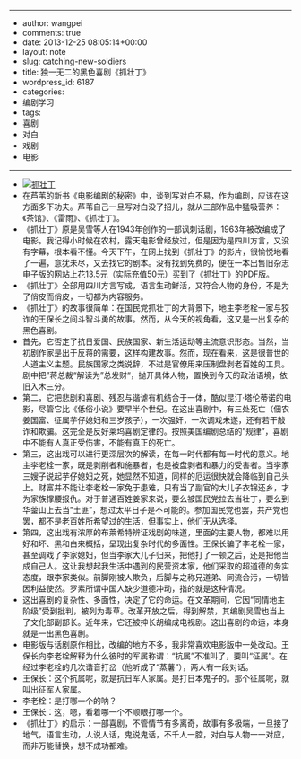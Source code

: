 - --
- author: wangpei
- comments: true
- date: 2013-12-25 08:05:14+00:00
- layout: note
- slug: catching-new-soldiers
- title: 独一无二的黑色喜剧《抓壮丁》
- wordpress_id: 6187
- categories:
- 编剧学习
- tags:
- 喜剧
- 对白
- 戏剧
- 电影
- --
- [![抓壮丁](http://www.baibanbao.net/wp-content/uploads/2013/12/抓壮丁-300x166.jpg)](http://www.baibanbao.net/wp-content/uploads/2013/12/抓壮丁.jpg)
- 在芦苇的新书《电影编剧的秘密》中，谈到写对白不易，作为编剧，应该在这方面多下功夫。芦苇自己一旦写对白没了招儿，就从三部作品中猛吸营养：《茶馆》、《雷雨》、《抓壮丁》。
- 《抓壮丁》原是吴雪等人在1943年创作的一部讽刺话剧，1963年被改编成了电影。我记得小时候在农村，露天电影曾经放过，但是因为是四川方言，又没有字幕，根本看不懂。今天下午，在网上找到《抓壮丁》的影片，很愉悦地看了一遍，意犹未尽，又去找它的剧本。没有找到免费的，便在一本出售旧杂志电子版的网站上花13.5元（实际充值50元）买到了《抓壮丁》的PDF版。
- 《抓壮丁》全部用四川方言写成，语言生动鲜活，又符合人物的身份，不是为了俏皮而俏皮，一切都为内容服务。
- 《抓壮丁》的故事很简单：在国民党抓壮丁的大背景下，地主李老栓一家与狡诈的王保长之间斗智斗勇的故事。然而，从今天的视角看，这又是一出复杂的黑色喜剧。
- 首先，它否定了抗日爱国、民族国家、新生活运动等主流意识形态。当然，当初剧作家是出于反蒋的需要，这样构建故事。然而，现在看来，这是很普世的人道主义主题。民族国家之类说辞，不过是官僚用来压制盘剥老百姓的工具。剧中把”蒋总裁“解读为”总发财“，抛开具体人物，置换到今天的政治语境，依旧入木三分。
- 第二，它把悲剧和喜剧、残忍与谐谑有机结合于一体，酷似昆汀·塔伦蒂诺的电影，尽管它比《低俗小说》要早半个世纪。在这出喜剧中，有三处死亡（佃农姜国富、征属芋仔媳妇和三岁孩子），一次强奸，一次调戏未遂，还有若干敲诈和欺骗。这完全是反好莱坞喜剧定律的。按照美国编剧总结的”规律”，喜剧中不能有人真正受伤害，不能有真正的死亡。  
- 第三，这出戏可以进行更深层次的解读，在每一时代都有每一时代的意义。地主李老栓一家，既是剥削者和施暴者，也是被盘剥者和暴力的受害者。当李家三嫂子说起芋仔媳妇之死，她显然不知道，同样的厄运很快就会降临到自己头上。财富并不能让李老栓一家免于患难，只有当了副官的大儿子衣锦还乡，才为家族撑腰报仇。对于普通百姓姜家来说，要么被国民党拉去当壮丁，要么到华蓥山上去当“土匪”，想过太平日子是不可能的。参加国民党也罢，共产党也罢，都不是老百姓所希望过的生活，但事实上，他们无从选择。
- 第四，这出戏有浓厚的布莱希特辨证戏剧的味道，里面的主要人物，都难以用好和坏、黑和白来概括，呈现出复杂时代的多面性。王保长骗了李老栓一家，甚至调戏了李家媳妇，但当李家大儿子归来，把他打了一顿之后，还是把他当成自己人。这让我想起我生活中遇到的民营资本家，他们采取的超道德的务实态度，跟李家类似。前脚刚被人欺负，后脚与之称兄道弟、同流合污，一切皆因利益使然。罗素所谓中国人缺少道德冲动，指的就是这种情况。
- 这出喜剧的复杂性、多面性，决定了它的命运。在文革期间，它因“同情地主阶级”受到批判，被列为毒草。改革开放之后，得到解禁，其编剧吴雪也当上了文化部副部长。近年来，它还被抻长胡编成电视剧。这出喜剧的命运，本身就是一出黑色喜剧。
- 电影版与话剧原作相比，改编的地方不多，我非常喜欢电影版中一处改动。王保长向李老栓解释为什么彼时的军属称谓：“抗属”不准叫了，要叫“征属”。在经过李老栓的几次谐音打岔（他听成了“蒸薯”），两人有一段对话。
- 王保长：这个抗属呢，就是抗日军人家属。是打日本鬼子的。那个征属呢，就叫出征军人家属。
- 李老栓：是打哪一个的呐？
- 王保长：这，嗯，看着哪一个不顺眼打哪一个。
- 《抓壮丁》的启示：一部喜剧，不管情节有多离奇，故事有多极端，一旦接了地气，语言生动，人说人话，鬼说鬼话，不千人一腔，对白与人物一一对应，而非万能替换，想不成功都难。
